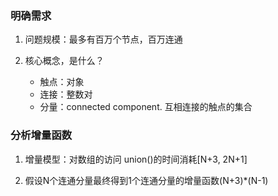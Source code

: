 ### 明确需求
1. 问题规模：最多有百万个节点，百万连通

2. 核心概念，是什么？
    - 触点：对象
    - 连接：整数对
    - 分量：connected component. 互相连接的触点的集合

### 分析增量函数
1. 增量模型：对数组的访问
union()的时间消耗[N+3, 2N+1]

2. 假设N个连通分量最终得到1个连通分量的增量函数(N+3)*(N-1)